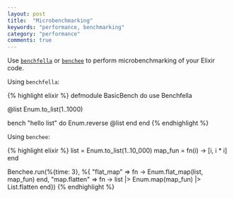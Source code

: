 ```yaml
---
layout: post
title:  "Microbenchmarking"
keywords: "performance, benchmarking"
category: "performance"
comments: true
---
```


Use [`benchfella`](https://github.com/alco/benchfella) or [`benchee`](https://github.com/PragTob/benchee) to perform microbenchmarking of your Elixir code.

Using `benchfella`:

{% highlight elixir %}
defmodule BasicBench do
  use Benchfella

  @list Enum.to_list(1..1000)

  bench "hello list" do
    Enum.reverse @list
  end
end
{% endhighlight %}

Using `benchee`:

{% highlight elixir %}
list = Enum.to_list(1..10_000)
map_fun = fn(i) -> [i, i * i] end

Benchee.run(%{time: 3}, %{
  "flat_map"    => fn -> Enum.flat_map(list, map_fun) end,
  "map.flatten" => fn -> list |> Enum.map(map_fun) |> List.flatten end})
{% endhighlight %}

